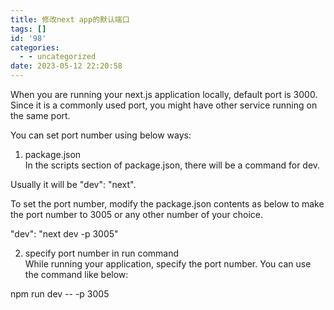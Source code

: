 ```yaml
---
title: 修改next app的默认端口
tags: []
id: '98'
categories:
  - - uncategorized
date: 2023-05-12 22:20:58
---
```


When you are running your next.js application locally, default port is 3000. Since it is a commonly used port, you might have other service running on the same port.

You can set port number using below ways:

1.  package.json  
    In the scripts section of package.json, there will be a command for dev.

Usually it will be "dev": "next".

To set the port number, modify the package.json contents as below to make the port number to 3005 or any other number of your choice.

"dev": "next dev -p 3005"

2.  specify port number in run command  
    While running your application, specify the port number. You can use the command like below:

npm run dev -- -p 3005